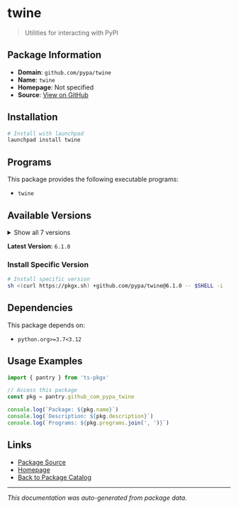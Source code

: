 # twine

> Utilities for interacting with PyPI

## Package Information

- **Domain**: `github.com/pypa/twine`
- **Name**: `twine`
- **Homepage**: Not specified
- **Source**: [View on GitHub](https://github.com/pkgxdev/pantry/tree/main/projects/github.com/pypa/twine/package.yml)

## Installation

```bash
# Install with launchpad
launchpad install twine
```

## Programs

This package provides the following executable programs:

- `twine`

## Available Versions

<details>
<summary>Show all 7 versions</summary>

- `6.1.0`, `6.0.1`, `6.0.0`, `5.1.1`, `5.1.0`
- `5.0.0`, `4.0.2`

</details>

**Latest Version**: `6.1.0`

### Install Specific Version

```bash
# Install specific version
sh <(curl https://pkgx.sh) +github.com/pypa/twine@6.1.0 -- $SHELL -i
```

## Dependencies

This package depends on:

- `python.org>=3.7<3.12`

## Usage Examples

```typescript
import { pantry } from 'ts-pkgx'

// Access this package
const pkg = pantry.github_com_pypa_twine

console.log(`Package: ${pkg.name}`)
console.log(`Description: ${pkg.description}`)
console.log(`Programs: ${pkg.programs.join(', ')}`)
```

## Links

- [Package Source](https://github.com/pkgxdev/pantry/tree/main/projects/github.com/pypa/twine/package.yml)
- [Homepage](#)
- [Back to Package Catalog](../package-catalog.md)

---

*This documentation was auto-generated from package data.*
